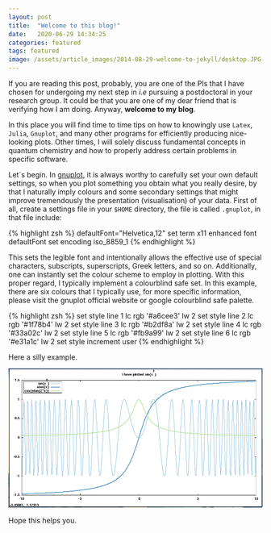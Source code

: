 ```yaml
---
layout: post
title:  "Welcome to this blog!"
date:   2020-06-29 14:34:25
categories: featured
tags: featured
image: /assets/article_images/2014-08-29-welcome-to-jekyll/desktop.JPG
---
```

If you are reading this post, probably, you are one of the PIs that I have chosen for undergoing my next step in *i.e*  pursuing a postdoctoral in your research group. It could be that you are one of my dear friend that is verifying how I am doing. Anyway, **welcome to my blog**.

In this place you will find time to time tips on how to knowingly use `Latex`, `Julia`, `Gnuplot`, and many other programs for efficiently producing nice-looking plots. Other times, I will solely discuss fundamental concepts in quantum chemistry and how to properly address certain problems in specific software.

Let´s begin. In [gnuplot][gnuplot], it is always worthy to carefully set your own default settings, so when you plot something you obtain what you really desire, by that I naturally imply colours and some secondary settings that might improve tremendously the presentation (visualisation) of your data. First of all, create a settings file in your `$HOME` directory, the file is called `.gnuplot`, in that file include:

{% highlight zsh %}
defaultFont="Helvetica,12"
set term x11 enhanced font defaultFont
set encoding iso_8859_1
{% endhighlight %}

This sets the legible font and intentionally allows the effective use of special characters, subscripts, superscripts, Greek letters, and so on. Additionally, one can instantly set the colour scheme to employ in plotting. With this proper regard, I typically implement a colourblind safe set. In this example, there are six colours that I typically use, for more specific information, please visit the gnuplot official website or google colourblind safe palette.


{% highlight zsh %}
set	style	line	1	lc	rgb	'#a6cee3'	lw	2
set	style	line	2	lc	rgb	'#1f78b4'	lw	2
set	style	line	3	lc	rgb	'#b2df8a'	lw	2
set	style	line	4	lc	rgb	'#33a02c'	lw	2
set	style	line	5	lc	rgb	'#fb9a99'	lw	2
set	style	line	6	lc	rgb	'#e31a1c'	lw	2
set     style   increment user
{% endhighlight %}

Here a silly example. 

![The plot](/assets/article_images/2014-08-29-welcome-to-jekyll/pic-gnuplot.png "Sin(x)")

Hope this helps you. 

[gnuplot]:      http://www.gnuplot.info/
[jekyll-gh]:   https://github.com/jekyll/jekyll
[jekyll-help]: https://github.com/jekyll/jekyll-help
